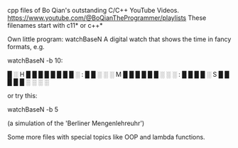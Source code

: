 cpp files of Bo Qian's outstanding C/C++ YouTube Videos.
https://www.youtube.com/@BoQianTheProgrammer/playlists
These filenames start with c11* or c++*

Own little program: watchBaseN
A digital watch that shows the time in fancy formats, e.g.

watchBaseN -b 10:

█ ░ H █ █ █ █ █ █ █ █ ░ : █ █ ░ ░ ░ M █ █ █ █ █ █ ░ ░ ░ : █ █ █ █ ░ S █ █ █ █ █ ░ ░ ░ ░

or try this:

watchBaseN -b 5

(a simulation of the 'Berliner Mengenlehreuhr')

Some more files with special topics like OOP and lambda functions.
